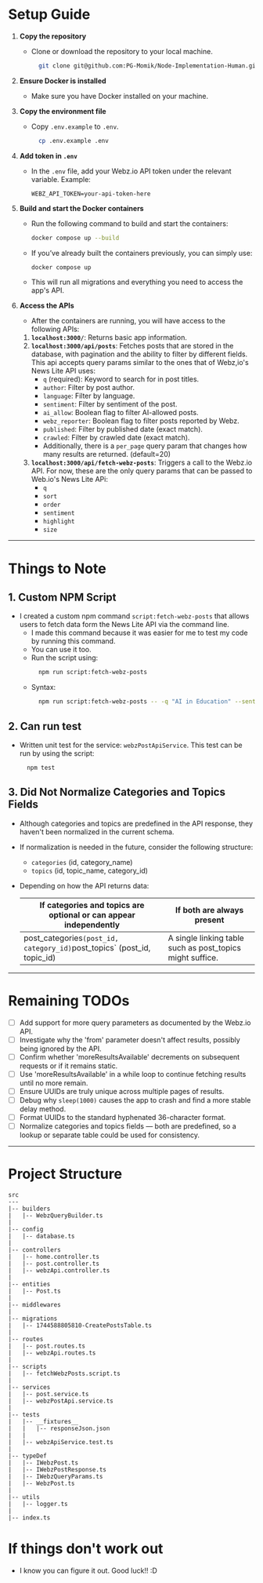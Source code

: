 # Setup Guide

1. **Copy the repository**
    - Clone or download the repository to your local machine.
      ```bash
        git clone git@github.com:PG-Momik/Node-Implementation-Human.git
      ```

2. **Ensure Docker is installed**
    - Make sure you have Docker installed on your machine.

3. **Copy the environment file**
    - Copy `.env.example` to `.env`.
      ```bash
        cp .env.example .env
      ```

4. **Add token in `.env`**
    - In the `.env` file, add your Webz.io API token under the relevant variable. Example:
      ```env
      WEBZ_API_TOKEN=your-api-token-here
      ```

5. **Build and start the Docker containers**
    - Run the following command to build and start the containers:
      ```bash
      docker compose up --build
      ```
    - If you’ve already built the containers previously, you can simply use:
      ```bash
      docker compose up
      ```
    - This will run all migrations and everything you need to access the app's API.

6. **Access the APIs**
    - After the containers are running, you will have access to the following APIs:
    1. **`localhost:3000/`**: Returns basic app information.
    2. **`localhost:3000/api/posts`**: Fetches posts that are stored in the database, with pagination and the ability to filter by different fields. This api accepts query params similar to the ones that of Webz,io's News Lite API uses:
       - `q` (required): Keyword to search for in post titles.
       - `author`: Filter by post author.
       - `language`: Filter by language.
       - `sentiment`: Filter by sentiment of the post.
       - `ai_allow`: Boolean flag to filter AI-allowed posts.
       - `webz_reporter`: Boolean flag to filter posts reported by Webz.
       - `published`: Filter by published date (exact match).
       - `crawled`: Filter by crawled date (exact match).
       - Additionally, there is a `per_page` query param that changes how many results are returned. (default=20)
    3. **`localhost:3000/api/fetch-webz-posts`**: Triggers a call to the Webz.io API. For now, these are the only query params that can be passed to Web.io's News Lite APi:
       - `q`
       - `sort`
       - `order`
       - `sentiment`
       - `highlight`
       - `size`
---

# Things to Note

## 1. Custom NPM Script
- I created a custom npm command `script:fetch-webz-posts` that allows users to fetch data form the News Lite API via the command line.
  - I made this command because it was easier for me to test my code by running this command.
  - You can use it too.
  - Run the script using:
    ```bash
      npm run script:fetch-webz-posts
    ```
  - Syntax: 
    ```bash
      npm run script:fetch-webz-posts -- -q "AI in Education" --sentiment "negative" --sort_by "relevance
    ```
## 2. Can run test
- Written unit test for the service: `webzPostApiService`. This test can be run by using the script:
  ```bash
    npm test
  ```
  
## 3. Did Not Normalize Categories and Topics Fields
- Although categories and topics are predefined in the API response, they haven't been normalized in the current schema. 
- If normalization is needed in the future, consider the following structure:
   - `categories` (id, category_name)
   - `topics` (id, topic_name, category_id)
- Depending on how the API returns data: 

  |If categories and topics are optional or can appear independently |        If both are always present|
  |----|-----|
  | post_categories` (post_id, category_id) `post_topics` (post_id, topic_id)|A single linking table such as post_topics might suffice.|

---

# Remaining TODOs
- [ ] Add support for more query parameters as documented by the Webz.io API.
- [ ] Investigate why the 'from' parameter doesn't affect results, possibly being ignored by the API.
- [ ] Confirm whether 'moreResultsAvailable' decrements on subsequent requests or if it remains static.
- [ ] Use 'moreResultsAvailable' in a while loop to continue fetching results until no more remain.
- [ ] Ensure UUIDs are truly unique across multiple pages of results.
- [ ] Debug why `sleep(1000)` causes the app to crash and find a more stable delay method.
- [ ] Format UUIDs to the standard hyphenated 36-character format.
- [ ] Normalize categories and topics fields — both are predefined, so a lookup or separate table could be used for consistency.

---

# Project Structure
```
src
---
|-- builders
|   |-- WebzQueryBuilder.ts
|
|-- config
|   |-- database.ts
|
|-- controllers
|   |-- home.controller.ts
|   |-- post.controller.ts
|   |-- webzApi.controller.ts
|
|-- entities
|   |-- Post.ts
|
|-- middlewares
|
|-- migrations
|   |-- 1744588805810-CreatePostsTable.ts
|
|-- routes
|   |-- post.routes.ts
|   |-- webzApi.routes.ts
|
|-- scripts
|   |-- fetchWebzPosts.script.ts
|
|-- services
|   |-- post.service.ts
|   |-- webzPostApi.service.ts
|
|-- tests
|   |-- __fixtures__
|   |   |-- responseJson.json
|   |
|   |-- webzApiService.test.ts
|
|-- typeDef
|   |-- IWebzPost.ts
|   |-- IWebzPostResponse.ts
|   |-- IWebzQueryParams.ts
|   |-- WebzPost.ts
|
|-- utils
|   |-- logger.ts
|
|-- index.ts
```

# If things don't work out
- I know you can figure it out. Good luck!! :D 
